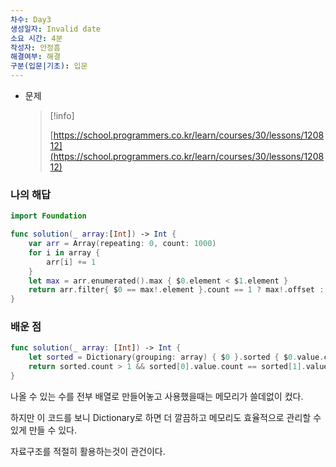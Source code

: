 ```yaml
---
차수: Day3
생성일자: Invalid date
소요 시간: 4분
작성자: 안정흠
해결여부: 해결
구분(입문|기초): 입문
---
```

- 문제
    
    > [!info]  
    >  
    > [https://school.programmers.co.kr/learn/courses/30/lessons/120812](https://school.programmers.co.kr/learn/courses/30/lessons/120812)  
    

### 나의 해답

```Swift
import Foundation

func solution(_ array:[Int]) -> Int {
    var arr = Array(repeating: 0, count: 1000)
    for i in array {
        arr[i] += 1
    }
    let max = arr.enumerated().max { $0.element < $1.element }
    return arr.filter{ $0 == max!.element }.count == 1 ? max!.offset : -1
}
```

  

### 배운 점

```Swift
func solution(_ array: [Int]) -> Int {
    let sorted = Dictionary(grouping: array) { $0 }.sorted { $0.value.count > $1.value.count }
    return sorted.count > 1 && sorted[0].value.count == sorted[1].value.count ? -1 : sorted[0].key
}
```

나올 수 있는 수를 전부 배열로 만들어놓고 사용했을때는 메모리가 쓸데없이 컸다.

하지만 이 코드를 보니 Dictionary로 하면 더 깔끔하고 메모리도 효율적으로 관리할 수 있게 만들 수 있다.

  

자료구조를 적절히 활용하는것이 관건이다.